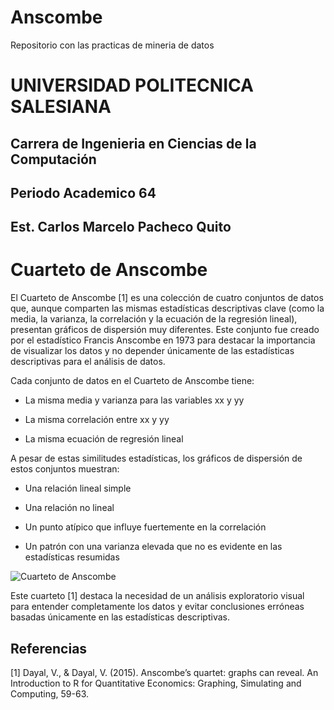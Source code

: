 # Anscombe
Repositorio con las practicas de mineria de datos

# UNIVERSIDAD POLITECNICA SALESIANA

## Carrera de Ingenieria en Ciencias de la Computación

## Periodo Academico 64

## Est. Carlos Marcelo Pacheco Quito

# Cuarteto de Anscombe

El Cuarteto de Anscombe [1] es una colección de cuatro conjuntos de datos que, aunque comparten las mismas estadísticas descriptivas clave (como la media, la varianza, la correlación y la ecuación de la regresión lineal), presentan gráficos de dispersión muy diferentes. Este conjunto fue creado por el estadístico Francis Anscombe en 1973 para destacar la importancia de visualizar los datos y no depender únicamente de las estadísticas descriptivas para el análisis de datos.

Cada conjunto de datos en el Cuarteto de Anscombe tiene:

* La misma media y varianza para las variables xx y yy

* La misma correlación entre xx y yy

* La misma ecuación de regresión lineal

A pesar de estas similitudes estadísticas, los gráficos de dispersión de estos conjuntos muestran:

* Una relación lineal simple

* Una relación no lineal

* Un punto atípico que influye fuertemente en la correlación

* Un patrón con una varianza elevada que no es evidente en las estadísticas resumidas

![Cuarteto de Anscombe](https://upload.wikimedia.org/wikipedia/commons/3/3a/Anscombe%27s_quartet_3.svg)

Este cuarteto [1] destaca la necesidad de un análisis exploratorio visual para entender completamente los datos y evitar conclusiones erróneas basadas únicamente en las estadísticas descriptivas.

## Referencias

[1] Dayal, V., & Dayal, V. (2015). Anscombe’s quartet: graphs can reveal. An Introduction to R for Quantitative Economics: Graphing, Simulating and Computing, 59-63.
